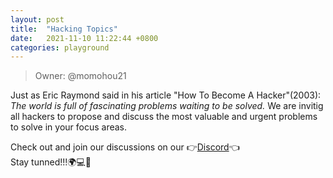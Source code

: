 ```yaml
---
layout: post
title:  "Hacking Topics"
date:   2021-11-10 11:22:44 +0800
categories: playground
---
```


> Owner: @momohou21

Just as Eric Raymond said in his article "How To Become A Hacker"(2003): _The world is full of fascinating problems waiting to be solved._ We are invitig all hackers to propose and discuss the most valuable and urgent problems to solve in your focus areas. 

Check out and join our discussions on our 👉[Discord][Discord]👈
<br>
Stay tunned!!!🌍💻💪

[Discord]: https://discord.gg/gVBYGfmwQv